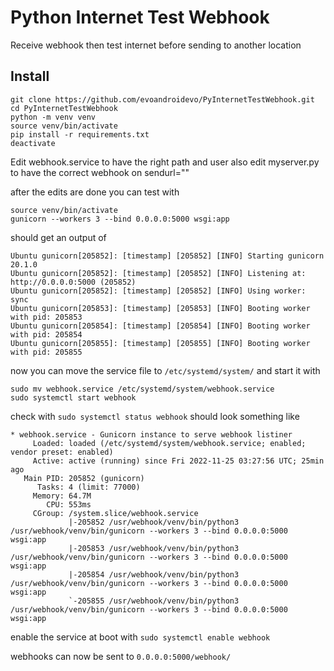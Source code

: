 # Python Internet Test Webhook
Receive webhook then test internet before sending to another location
## Install

```console
git clone https://github.com/evoandroidevo/PyInternetTestWebhook.git
cd PyInternetTestWebhook
python -m venv venv
source venv/bin/activate
pip install -r requirements.txt
deactivate
```
Edit webhook.service to have the right path and user
also edit myserver.py to have the correct webhook on sendurl=""

after the edits are done you can test with 

```console
source venv/bin/activate 
gunicorn --workers 3 --bind 0.0.0.0:5000 wsgi:app
```
should get an output of 
```console
Ubuntu gunicorn[205852]: [timestamp] [205852] [INFO] Starting gunicorn 20.1.0
Ubuntu gunicorn[205852]: [timestamp] [205852] [INFO] Listening at: http://0.0.0.0:5000 (205852)
Ubuntu gunicorn[205852]: [timestamp] [205852] [INFO] Using worker: sync
Ubuntu gunicorn[205853]: [timestamp] [205853] [INFO] Booting worker with pid: 205853
Ubuntu gunicorn[205854]: [timestamp] [205854] [INFO] Booting worker with pid: 205854
Ubuntu gunicorn[205855]: [timestamp] [205855] [INFO] Booting worker with pid: 205855
```
now you can move the service file to `/etc/systemd/system/` and start it with
```console
sudo mv webhook.service /etc/systemd/system/webhook.service
sudo systemctl start webhook
```
check with `sudo systemctl status webhook` should look something like
```console
* webhook.service - Gunicorn instance to serve webhook listiner
     Loaded: loaded (/etc/systemd/system/webhook.service; enabled; vendor preset: enabled)
     Active: active (running) since Fri 2022-11-25 03:27:56 UTC; 25min ago
   Main PID: 205852 (gunicorn)
      Tasks: 4 (limit: 77000)
     Memory: 64.7M
        CPU: 553ms
     CGroup: /system.slice/webhook.service
             |-205852 /usr/webhook/venv/bin/python3 /usr/webhook/venv/bin/gunicorn --workers 3 --bind 0.0.0.0:5000 wsgi:app
             |-205853 /usr/webhook/venv/bin/python3 /usr/webhook/venv/bin/gunicorn --workers 3 --bind 0.0.0.0:5000 wsgi:app
             |-205854 /usr/webhook/venv/bin/python3 /usr/webhook/venv/bin/gunicorn --workers 3 --bind 0.0.0.0:5000 wsgi:app
             `-205855 /usr/webhook/venv/bin/python3 /usr/webhook/venv/bin/gunicorn --workers 3 --bind 0.0.0.0:5000 wsgi:app
```
enable the service at boot with `sudo systemctl enable webhook`

webhooks can now be sent to `0.0.0.0:5000/webhook/`

